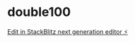 # double100

[Edit in StackBlitz next generation editor ⚡️](https://stackblitz.com/~/github.com/kvartiil/double100)